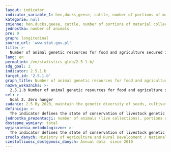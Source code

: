 ```yaml
---
layout: indicator
indicator_variable_1: hen,ducks,geese, cattle, number of portions of material collected in gene bank
kategorie: null
zmienne: hen,ducks,geese, cattle, number of portions of material collected in gene bank
jednostka: number of animals
pre: 0
graph: longitudinal
source_url: 'www.stat.gov.pl'
title: >-
  Number of animal genetic resources for food and agriculture secured in gene banks collections
lang: en
permalink: /en/statistics_glob/2-5-1-b/
sdg_goal: 2
indicator: 2.5.1.b
target_id: '2.5.1.b'
graph_title: Number of animal genetic resources for food and agriculture secured in gene banks collections
nazwa_wskaznika: >-
  2.5.1.b Number of animal genetic resources for food and agriculture secured in gene banks collections
cel: >-
  Goal 2. Zero hunger
zadanie: 2.5 By 2020, maintain the genetic diversity of seeds, cultivated plants and farmed and domesticated animals and their related wild species, including through soundly managed and diversified seed and plant banks at the national, regional and international levels, and promote access to and fair and equitable sharing of benefits arising from the utilization of genetic resources and associated traditional knowledge, as internationally agreed.
definicja: >-
  The indicator defines the state of conservation of livestock genetic resources ex situ in vitro and ex situ in vivo.
jednostka_prezentacji: number of animals (live collections), portions of material, number of donors
dostepne_wymiary: total
wyjasnienia_metodologiczne: >-
  The indicator defines the state of conservation of livestock genetic resources ex situ in vitro and ex situ in vivo. There are the following methods to protect the animal population from extinction: - in situ - the protection of living animals in their natural environment, - ex-situ-protection of genetic resources beyond their natural habitat, including: ex-situ in vitro - cryopreserved material in banks of genetic material, ex situ in vivo - collections of live animals kept away from the place of occurrence In the case of ex situ in vivo collections, in order to be considered long-term and stable it is assumed that they are in public sector institutions.
zrodlo_danych: Ministry of Agriculture and Rural Development / National Research Institute of Animal Production
czestotliwosc_dostępnosc_danych: Annual data  since 2010
---
```

